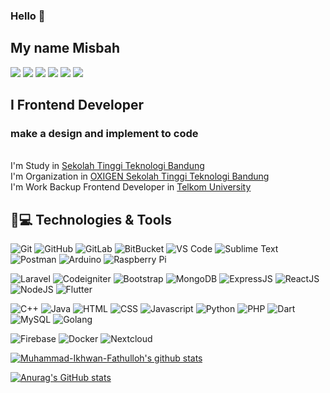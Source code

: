 ### Hello 👋
## My name Misbah

[![](https://img.shields.io/badge/-Linkedin-%231DA1F2?style=flat-square&logo=linkedin&logoColor=ffffff)](https://www.linkedin.com/in/misbahlmnr/)
[![](https://img.shields.io/badge/-Instagram-%23C51A4A?style=flat-square&logo=instagram&logoColor=ffffff)](https://www.instagram.com/misbahhlmnr_/)
[![](https://img.shields.io/badge/-Youtube-%23FF0000?style=flat-square&logo=youtube)](https://www.youtube.com/channel/UCPzyw8zrUglqO0xxQG7o2jA)
[![](https://img.shields.io/badge/-Medium-%23181717?style=flat-square&logo=medium&logoColor=ffffff)]()
[![](https://img.shields.io/badge/-Blogger-%23181717?style=flat-square&logo=blogger&logoColor=ffffff)](https://www.brokensec.my.id/)
[![](https://img.shields.io/badge/-Github-%23181717?style=flat-square&logo=github)](https://github.com/misbahdevs/)

## I Frontend Developer
### make a design and implement to code
<br>
I'm Study in <a href="https://sttbandung.ac.id/">Sekolah Tinggi Teknologi Bandung</a>
<br>
I'm Organization in <a href="https://oxigen.web.id/">OXIGEN Sekolah Tinggi Teknologi Bandung</a>
<br>
I'm Work Backup Frontend Developer in <a href="https://telkomuniversity.ac.id/">Telkom University</a>
<br>

## 🚀💻 Technologies & Tools

  ![Git](https://img.shields.io/badge/-Git-black?style=flat-square&logo=git)
  ![GitHub](https://img.shields.io/badge/-GitHub-181717?style=flat-square&logo=github)
  ![GitLab](https://img.shields.io/badge/-GitLab-FCA121?style=flat-square&logo=gitlab)
  ![BitBucket](https://img.shields.io/badge/-BitBucket-darkblue?style=flat-square&logo=bitbucket)
  ![VS Code](https://img.shields.io/badge/-VS%20Code-007ACC?style=flat-square&logo=visual-studio-code)
  ![Sublime Text](https://img.shields.io/badge/-SublimeText-black?style=flat-square&logo=sublime-text)
  ![Postman](https://img.shields.io/badge/Postman-black?style=flat-square&logo=postman)
  ![Arduino](https://img.shields.io/badge/Arduino-black?style=flat-square&logo=arduino)
  ![Raspberry Pi](https://img.shields.io/badge/-Raspberry%20Pi-C51A4A?style=flat-square&logo=Raspberry-Pi)
  
  ![Laravel](https://img.shields.io/badge/Laravel-black?style=flat-square&logo=laravel)
  ![Codeigniter](https://img.shields.io/badge/Codeigniter-black?style=flat-square&logo=codeigniter)
  ![Bootstrap](https://img.shields.io/badge/Bootstrap-black?style=flat-square&logo=bootstrap)
  ![MongoDB](https://img.shields.io/badge/Mongodb-black?style=flat-square&logo=mongodb)
  ![ExpressJS](https://img.shields.io/badge/ExpressJS-black?style=flat-square&logo=express)
  ![ReactJS](https://img.shields.io/badge/ReactJS-black?style=flat-square&logo=react)
  ![NodeJS](https://img.shields.io/badge/NodeJS-black?style=flat-square&logo=node-js)
  ![Flutter](https://img.shields.io/badge/Flutter-black?style=flat-square&logo=flutter)
  
  ![C++](https://img.shields.io/badge/C++-black?style=flat-square&logo=c++)
  ![Java](https://img.shields.io/badge/Java-black?style=flat-square&logo=java)
  ![HTML](https://img.shields.io/badge/HTML-black?style=flat-square&logo=html5)
  ![CSS](https://img.shields.io/badge/CSS-black?style=flat-square&logo=css3)
  ![Javascript](https://img.shields.io/badge/Javascript-black?style=flat-square&logo=javascript)
  ![Python](https://img.shields.io/badge/-Python-black?style=flat-square&logo=Python)
  ![PHP](https://img.shields.io/badge/PHP-black?style=flat-square&logo=php)
  ![Dart](https://img.shields.io/badge/Dart-black?style=flat-square&logo=dart)
  ![MySQL](https://img.shields.io/badge/-MySQL-black?style=flat-square&logo=mysql)
  ![Golang](https://img.shields.io/badge/Golang-black?style=flat-square&logo=go)
  
  ![Firebase](https://img.shields.io/badge/Firebase-black?style=flat-square&logo=firebase)
  ![Docker](https://img.shields.io/badge/Docker-black?style=flat-square&logo=docker)
  ![Nextcloud](https://img.shields.io/badge/-Nextcloud-black?style=flat-square&logo=nextcloud)

<p align="left">
  <a href="https://github.com/Muhammad-Ikhwan-Fathulloh"><img src="https://github-readme-stats.vercel.app/api?username=Muhammad-Ikhwan-Fathulloh&hide_border=true&show_icons=true" alt="Muhammad-Ikhwan-Fathulloh's github stats"></a>
</p>

[![Anurag's GitHub stats](https://github-readme-stats.vercel.app/api?username=misbahdevs)](https://github.com/anuraghazra/github-readme-stats)

